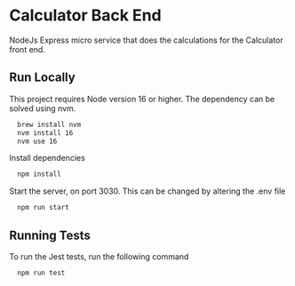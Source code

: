 
# Calculator Back End

NodeJs Express micro service that does the calculations for the Calculator front end.



## Run Locally

This project requires Node version 16 or higher. The dependency can be solved using nvm.

```bash
  brew install nvm
  nvm install 16
  nvm use 16
```

Install dependencies

```bash
  npm install
```

Start the server, on port 3030. This can be changed by altering the .env file

```bash
  npm run start
```


## Running Tests

To run the Jest tests, run the following command

```bash
  npm run test
```

